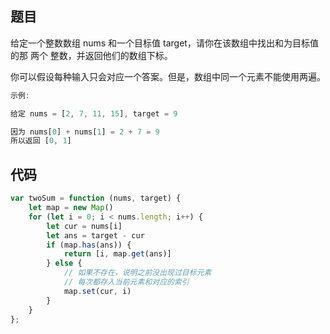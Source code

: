## 题目

给定一个整数数组 nums 和一个目标值 target，请你在该数组中找出和为目标值的那 两个 整数，并返回他们的数组下标。

你可以假设每种输入只会对应一个答案。但是，数组中同一个元素不能使用两遍。

 

```javascript
示例:

给定 nums = [2, 7, 11, 15], target = 9

因为 nums[0] + nums[1] = 2 + 7 = 9
所以返回 [0, 1]
```

## 代码
```javascript
var twoSum = function (nums, target) {
    let map = new Map()
    for (let i = 0; i < nums.length; i++) {
        let cur = nums[i]
        let ans = target - cur
        if (map.has(ans)) {
            return [i, map.get(ans)]
        } else {
            // 如果不存在，说明之前没出现过目标元素
            // 每次都存入当前元素和对应的索引
            map.set(cur, i)
        }
    }
};
```
